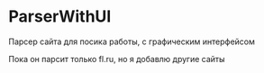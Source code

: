 # ParserWithUI
Парсер сайта для посика работы, с графическим интерфейсом

Пока он парсит только fl.ru, но я добавлю другие сайты
